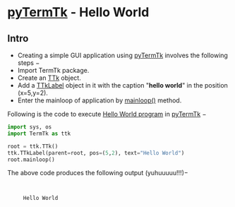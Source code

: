 # [pyTermTk](https://github.com/ceccopierangiolieugenio/pyTermTk) - Hello World

## Intro
 - Creating a simple GUI application using [pyTermTk](https://github.com/ceccopierangiolieugenio/pyTermTk) involves the following steps −
 - Import TermTk package.
 - Create an [TTk](https://ceccopierangiolieugenio.github.io/pyTermTk/TTkCore/ttk.html) object.
 - Add a [TTkLabel](https://ceccopierangiolieugenio.github.io/pyTermTk/TTkWidgets/label.html) object in it with the caption "**hello world**" in the position (x=5,y=2).
 - Enter the mainloop of application by [mainloop()](https://ceccopierangiolieugenio.github.io/pyTermTk/TTkCore/ttk.html#TermTk.TTkCore.ttk.TTk.mainloop) method.

Following is the code to execute [Hello World program](helloworld/helloworld.001.py) in [pyTermTk](https://github.com/ceccopierangiolieugenio/pyTermTk) −

```python
import sys, os
import TermTk as ttk

root = ttk.TTk()
ttk.TTkLabel(parent=root, pos=(5,2), text="Hello World")
root.mainloop()
```

The above code produces the following output (yuhuuuuu!!!)−
```text


     Hello World


```